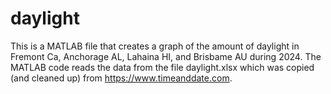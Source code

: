 # daylight
This is a MATLAB file that creates a graph of the amount of daylight in Fremont Ca, Anchorage AL, Lahaina HI, and Brisbame AU during 2024.
The MATLAB code reads the data from the file daylight.xlsx which was copied (and cleaned up) from https://www.timeanddate.com.
